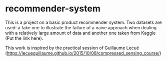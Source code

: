 # recommender-system

This is a project on a basic product recommender system. Two datasets are used: a fake one to illustrate the failure of a naive approach when dealing with a relatively large amount of data and another one taken from Kaggle (Put the link here).

This work is inspired by the practical session of Guillaume Lecué (https://lecueguillaume.github.io/2015/10/08/compressed_sensing_course/)


